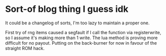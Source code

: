 Sort-of blog thing I guess idk
======================

It could be a changelog of sorts, I'm too lazy to maintain a proper one.

First try of rng items caused a segfault if I call the function via registerwrite, so I assume it's making more than 1 write. The lua method is proving more difficult for no payout. Putting on the back-burner for now in favour of the straight ROM hack.